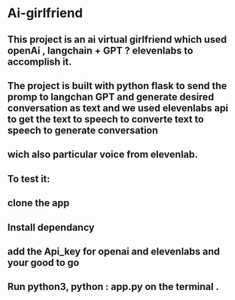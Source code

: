 # Ai-girlfriend
##  This project is an ai virtual girlfriend  which used openAi ,  langchain + GPT ? elevenlabs to accomplish it.
## The project is built with python  flask to send the promp to langchan GPT and generate desired conversation as text and we used elevenlabs api to get the text to speech to converte text to speech to generate conversation
##  wich also particular voice  from  elevenlab.
##  To test it:
##  clone the app
##  Install dependancy
##  add the Api_key for openai and elevenlabs and your good to go
##  Run python3, python : app.py on the terminal .
